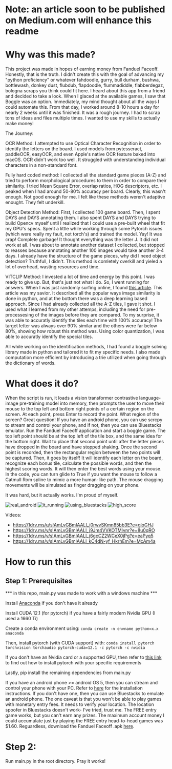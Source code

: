 # Note: an article soon to be published on Medium.com will enhance this readme

# Why was this made?

This project was made in hopes of earning money from Fanduel Faceoff. Honestly, that is the truth. I didn't create this with the goal of advancing my "python proficiency" or whatever fahdoodle, gurry, bull durham, bushwa, bottlewash, donkey dust, flubdub, flapdoodle, flummadiddle, flabberdegaz, bologna scraps you think could fit here. I heard about this app from a friend and decided to take a look. When I glaced at the available games, I saw that Boggle was an option. Immediately, my mind thought about all the ways I could automate this. From that day, I worked around 8-10 hours a day for nearly 2 weeks until it was finished. It was a rough journey. I had to scrap tons of ideas and files multiple times. I wanted to use my skills to actually make money!

The Journey:

OCR Method:
I attempted to use Optical Character Recognition in order to identify the letters on the board. I used models from pytesseract, paddleOCR, easyOCR, and even Apple's native OCR feature baked into macOS. OCR didn't work too well. It struggled with understanding individual characters in a non-standard font. 

Fully hard coded method:
I collected all the standard game pieces (A-Z) and tried to perform morphological procedures to them in order to compare their similarity. I tried Mean Square Error, overlap ratios, HOG descriptors, etc. I peaked when I had around 50-80% accuracy per board. Clearly, this wasn't enough. Not good enough for me. I felt like these methods weren't adaptive enought. They felt underkill.

Object Detection Method:
First, I collected 100 game board. Then, I spent DAYS and DAYS annotating them. I also spent DAYS and DAYS trying to build Opencv myself until I realized that I could use a pre-built wheel that fit my GPU's specs. Spent a little while working through some Pytorch issues (which were really my fault, not torch's) and trained the model. Yay! It was crap! Complete garbage! It thought everything was the letter J. It did not work at all. I was about to annotate another dataset I collected, but stopped to reasses because annotating another 100 images would take another 3-4 days. I already have the structure of the game pieces, why did I need object detection? Truthfull, I didn't. This method is comletely overkill and yieled a lot of overhead, wasting resources and time.

VITCLIP Method:
I invested a lot of time and energy by this point. I was ready to give up. But, that's just not what I do. So, I went running for answers. When I was just randomly surfing online, I found [this article](https://medium.com/scrapehero/exploring-image-similarity-approaches-in-python-b8ca0a3ed5a3#:~:text=Structural%20Similarity%20Index%20(SSIM),Python%20offers%20an%20SSIM%20implementation.). This article was my savior. It described all the popular ways image similarity is done in python, and at the bottom there was a deep learning based approach. Since I had already collected all the A-Z tiles, I gave it shot. I used what I learned from my other attemps, including the need for pre-processesing of the images before they are compared. To my surprise, it was able to accuratly identify the tiles each time with 100% accuracy! The target letter was always over 90% similar and the others were far below 80%, showing how robust this method was. Using color quantization, I was able to accuratly identify the special tiles.

All while working on the identification methods, I had found a boggle solving library made in python and tailored it to fit my specific needs. I also made computation more efficient by introducing a trie utilized when going through the dictionary of words. 




# What does it do?

When the script is run, it loads a vision transformer contrastive language-image pre-training model into memory, then prompts the user to move their mouse to the top left and bottom right points of a certain region on the screen. At each point, press Enter to record the point. What region of the screen? Great question! If you have an android phone, you can use scrcpy to stream and control your phone, and if not, then you can use Bluestacks emulator. Run the Fanduel Faceoff application and start a boggle game. The top left point should be at the top left of the tile box, and the same idea for the bottom right. Wait to place that second point until after the letter pieces have dropped in the board and have stopped shaking. Once the second point is recorded, then the rectangular region between the two points will be captured. Then, it goes by itself! It will identify each letter on the board, recognize each bonus tile, calculate the possible words, and then the highest scoring words. It will then enter the best words using your mouse. In the code, you can turn glide to True if you want the mouse to follow a Catmull Rom spline to mimic a more human-like path. The mouse dragging movements will be simulated as finger dragging on your phone. 

It was hard, but it actually works. I'm proud of myself.

![real_android](https://github.com/evan-kolberg/fanduel_faceoff_boggle_ML/blob/main/proof/20240620_023628000_iOS.png?raw=true)
![it_running](https://github.com/evan-kolberg/fanduel_faceoff_boggle_ML/blob/main/proof/20240620_030933000_iOS.png?raw=true)
![using_bluestacks](https://github.com/evan-kolberg/fanduel_faceoff_boggle_ML/blob/main/proof/Screenshot%202024-06-18%20125100.png?raw=true)
![high_score](https://github.com/evan-kolberg/fanduel_faceoff_boggle_ML/blob/main/proof/Screenshot%202024-06-18%20143659.png?raw=true)

Videos:
- https://1drv.ms/u/s!AmLvGBmIAALl_j0rwvSKmn85bb3E?e=gloGHJ
- https://1drv.ms/v/s!AmLvGBmIAALl_j9Jm4VVKOTMIvnr?e=8u0qRO
- https://1drv.ms/v/s!AmLvGBmIAALl_j6gcCZ2WCeX0jPg?e=eaPyq5
- https://1drv.ms/v/s!AmLvGBmIAALl_kC4dN-yf_HkrhEm?e=McAm4a


# How to run this

## Step 1: Prerequisites

*** in this repo, main.py was made to work with a windows machine ***

Install [Anaconda](https://www.anaconda.com/download/success) if you don't have it already

Install CUDA 12.1 (for pytorch) if you have a fairly modern Nvidia GPU (I used a 1660 Ti)

Create a conda environment using: `conda create -n envname python=x.x anaconda`

Then, install pytorch (with CUDA support) with:
`conda install pytorch torchvision torchaudio pytorch-cuda=12.1 -c pytorch -c nvidia`

If you don't have an Nvidia card or a supported GPU, then refer to
[this link](https://pytorch.org/) to find out how to install pytorch with your specific requirements

Lastly, pip install the remaining dependencies from main.py

If you have an android phone >= android OS 5, then you can stream and control your phone with your PC. Refer to [here](https://github.com/Genymobile/scrcpy/blob/master/doc/windows.md) for the installation instructions. If you don't have one, then you can use Bluestacks to emulate an android phone. The one caveat is that you won't be able to play games with monetary entry fees. It needs to verify your location. The location spoofer in Bluestacks doesn't work- I've tried, trust me. The FREE entry game works, but you can't earn any prizes. The maximum account money I could accumulate just by playing the FREE entry head-to-head games was $1.60. Reguardless, download the Fanduel Faceoff .apk [here](https://www.fanduel.com/android). 


# Step 2:

Run main.py in the root directory. Pray it works!